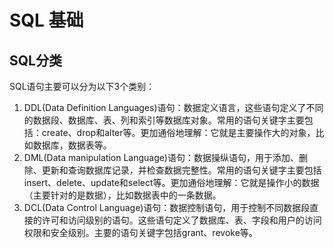 # SQL 基础

## SQL分类
SQL语句主要可以分为以下3个类别：
1. DDL(Data Definition Languages)语句：数据定义语言，这些语句定义了不同的数据段、数据库、表、列和索引等数据库对象。常用的语句关键字主要包括：create、drop和alter等。更加通俗地理解：它就是主要操作大的对象，比如数据库，数据表等。
2. DML(Data manipulation Language)语句：数据操纵语句，用于添加、删除、更新和查询数据库记录，并检查数据完整性。常用的语句关键字主要包括insert、delete、update和select等。更加通俗地理解：它就是操作小的数据（主要针对的是数据），比如数据表中的一条数据。
3. DCL(Data Control Language)语句：数据控制语句，用于控制不同数据段直接的许可和访问级别的语句。这些语句定义了数据库、表、字段和用户的访问权限和安全级别。主要的语句关键字包括grant、revoke等。